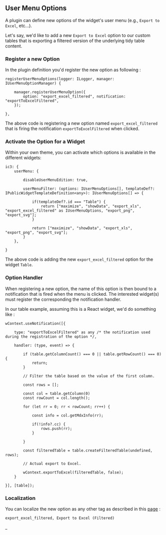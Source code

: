 ## User Menu Options

A plugin can define new options of the widget's user menu (e.g., `Export to Excel`, etc...).

Let's say, we'd like to add a new `Export to Excel` option to our custom tables that is exporting a filtered version
of the underlying tidy table content.

### Register a new Option

In the plugin definition you'd register the new option as following :

```
registerUserMenuOptions(logger: ILogger, manager: IUserMenuOptionManager) {

    manager.registerUserMenuOption({
        option: "export_excel_filtered", notification: "exportToExcelFiltered",
    });

},
```

The above code is registering a new option named `export_excel_filtered` that is firing the notification
`exportToExcelFiltered` when clicked.

### Activate the Option for a Widget

Within your own theme, you can activate which options is available in the different widgets:

```
ic3: {
    userMenu: {
    
        disableUserMenuEdition: true,
        
        userMenuFilter: (options: IUserMenuOptions[], templateDef?: IPublicWidgetTemplateDefinition<any>): IUserMenuOptions[] => {
        
            if(templateDef?.id === "Table") {
                return ["maximize", "showData", "export_xls", "export_excel_filtered" as IUserMenuOptions, "export_png", "export_svg"];
            }
            
            return ["maximize", "showData", "export_xls", "export_png", "export_svg"];
        }
    },
   
}
```

The above code is adding the new `export_excel_filtered` option for the widget `Table`.

### Option Handler

When registering a new option, the name of this option is then bound to a notification that is fired when the menu
is clicked. The interested widget(s) must register the corresponding the notification handler.

In our table example, assuming this is a React widget, we'd do something like :

```
wContext.useNotification([{

    type: "exportToExcelFiltered" as any /* the notification used during the registration of the option */,

    handler: (type, event) => {

        if (table.getColumnCount() === 0 || table.getRowCount() === 0) {
            return;
        }

        // Filter the table based on the value of the first column.
        
        const rows = [];

        const col = table.getColumn(0)
        const rowCount = col.length();

        for (let rr = 0; rr < rowCount; rr++) {

            const info = col.getMdxInfo(rr);

            if(!info?.cc) {
                rows.push(rr);
            }

        }

        const filteredTable = table.createFilteredTable(undefined, rows);

        // Actual export to Excel.
        
        wContext.exportToExcel(filteredTable, false);
    }

}], [table]);
```

### Localization

You can localize the new option as any other tag as described in this [page](Localization.md) :

```
export_excel_filtered, Export to Excel (Filtered)
```

_

